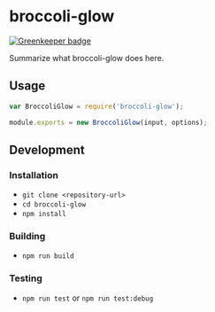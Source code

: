 # broccoli-glow

[![Greenkeeper badge](https://badges.greenkeeper.io/locks/broccoli-glow.svg)](https://greenkeeper.io/)

Summarize what broccoli-glow does here.

## Usage

```js
var BroccoliGlow = require('broccoli-glow');

module.exports = new BroccoliGlow(input, options);
```

## Development

### Installation

* `git clone <repository-url>`
* `cd broccoli-glow`
* `npm install`

### Building

* `npm run build`

### Testing

* `npm run test` or `npm run test:debug`
